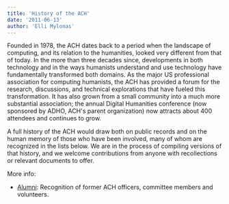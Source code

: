 ```yaml
---
title: 'History of the ACH'
date: '2011-06-13'
author: 'Elli Mylonas'
---
```

Founded in 1978, the ACH dates back to a period when the landscape of computing, and its relation to the humanities, looked very different from that of today. In the more than three decades since, developments in both technology and in the ways humanists understand and use technology have fundamentally transformed both domains. As the major US professional association for computing humanists, the ACH has provided a forum for the research, discussions, and technical explorations that have fueled this transformation. It has also grown from a small community into a much more substantial association; the annual Digital Humanities conference (now sponsored by ADHO, ACH's parent organization) now attracts about 400 attendees and continues to grow.

A full history of the ACH would draw both on public records and on the human memory of those who have been involved, many of whom are recognized in the lists below. We are in the process of compiling versions of that history, and we welcome contributions from anyone with recollections or relevant documents to offer.

More info:

- [Alumni](/about/alumni): Recognition of former ACH officers, committee members and volunteers.